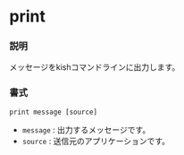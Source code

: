 # print
### 説明
メッセージをkishコマンドラインに出力します。

### 書式
```kish
print message [source]
```
- `message` : 出力するメッセージです。
- `source` : 送信元のアプリケーションです。

